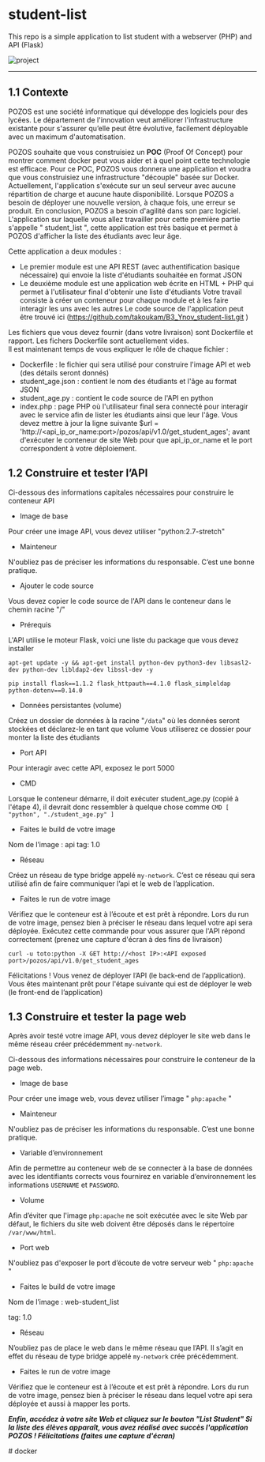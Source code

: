 # student-list 
This repo is a simple application to list student with a webserver (PHP) and API (Flask)

![project](https://user-images.githubusercontent.com/18481009/84582395-ba230b00-adeb-11ea-9453-22ed1be7e268.jpg)


------------

## 1.1	Contexte

POZOS est une société informatique qui développe des logiciels pour des lycées. Le département de l'innovation veut améliorer l'infrastructure existante pour s'assurer qu’elle peut être évolutive, facilement déployable avec un maximum d'automatisation.

POZOS souhaite que vous construisiez un **POC** (Proof Of Concept) pour montrer comment docker peut vous aider et à quel point cette technologie est efficace. Pour ce POC, POZOS vous donnera une application et voudra que vous construisiez une infrastructure "découple" basée sur Docker. Actuellement, l'application s'exécute sur un seul serveur avec aucune répartition de charge et aucune haute disponibilité. Lorsque POZOS a besoin de déployer une nouvelle version, à chaque fois, une erreur se produit. En conclusion, POZOS a besoin d'agilité dans son parc logiciel.
L'application sur laquelle vous allez travailler pour cette première partie s'appelle " student_list ", cette application est très basique et permet à POZOS d'afficher la liste des étudiants avec leur âge.

Cette application a deux modules :
- Le premier module est une API REST (avec authentification basique nécessaire) qui envoie la liste d'étudiants souhaitée en format JSON
- Le deuxième module est une application web écrite en HTML + PHP qui permet à l'utilisateur final d'obtenir une liste d'étudiants
Votre travail consiste à créer un conteneur pour chaque module et à les faire interagir les uns avec les autres
Le code source de l'application peut être trouvé ici (https://github.com/takoukam/B3_Ynov_student-list.git )

Les fichiers que vous devez fournir (dans votre livraison) sont Dockerfile et rapport. Les fichers Dockerfile sont actuellement vides.  
Il est maintenant temps de vous expliquer le rôle de chaque fichier :
-	Dockerfile : le fichier qui sera utilisé pour construire l'image API et web (des détails seront donnés)
-	student_age.json : contient le nom des étudiants et l'âge au format JSON
-	student_age.py : contient le code source de l'API en python
-	index.php : page PHP où l'utilisateur final sera connecté pour interagir avec le service afin de lister les étudiants ainsi que leur l'âge. Vous devez mettre à jour la ligne suivante $url = 'http://<api_ip_or_name:port>/pozos/api/v1.0/get_student_ages'; avant d'exécuter le conteneur de site Web pour que api_ip_or_name et le port correspondent à votre déploiement. 

## 1.2	Construire et tester l’API
Ci-dessous des informations capitales nécessaires pour construire le conteneur API
-	Image de base

Pour créer une image API, vous devez utiliser "python:2.7-stretch"
-	Mainteneur

N'oubliez pas de préciser les informations du responsable. C’est une bonne pratique. 
-	Ajouter le code source

Vous devez copier le code source de l'API dans le conteneur dans le chemin racine "/" 
-	Prérequis

L'API utilise le moteur Flask, voici une liste du package que vous devez installer

````apt-get update -y && apt-get install python-dev python3-dev libsasl2-dev python-dev libldap2-dev libssl-dev -y````

````pip install flask==1.1.2 flask_httpauth==4.1.0 flask_simpleldap python-dotenv==0.14.0````

-	Données persistantes (volume)

Créez un dossier de données à la racine "`/data`" où les données seront stockées et déclarez-le en tant que volume
Vous utiliserez ce dossier pour monter la liste des étudiants
-	Port API

Pour interagir avec cette API, exposez le port 5000
-	CMD

Lorsque le conteneur démarre, il doit exécuter student_age.py (copié à l'étape 4), il devrait donc ressembler à quelque chose comme
`CMD [ "python", "./student_age.py" ]`

-	Faites le build de votre image 

Nom de l’image : api 
tag: 1.0

-	Réseau

Créez un réseau de type bridge appelé ``my-network``. C’est ce réseau qui sera utilisé afin de faire communiquer l’api et le web de l’application.  

-	Faites le run de votre image 

Vérifiez que le conteneur est à l’écoute et est prêt à répondre. Lors du run de votre image, pensez bien à préciser le réseau dans lequel votre api sera déployée.  Exécutez cette commande pour vous assurer que l'API répond correctement (prenez une capture d'écran à des fins de livraison)

``curl -u toto:python -X GET http://<host IP>:<API exposed port>/pozos/api/v1.0/get_student_ages``

Félicitations ! Vous venez de déployer l’API (le back-end de l’application). Vous êtes maintenant prêt pour l'étape suivante qui est de déployer le web (le front-end de l’application)


## 1.3	Construire et tester la page web
Après avoir testé votre image API, vous devez déployer le site web dans le même réseau créer précédemment ``my-network``. 

Ci-dessous des informations nécessaires pour construire le conteneur de la page web.

-	Image de base

Pour créer une image web, vous devez utiliser l’image " ``php:apache`` "

-	Mainteneur

N'oubliez pas de préciser les informations du responsable. C’est une bonne pratique. 

-	Variable d’environnement

Afin de permettre au conteneur web de se connecter à la base de données avec les identifiants corrects vous fournirez en variable d’environnement les informations ``USERNAME`` et ``PASSWORD``. 

-	Volume 

Afin d’éviter que l'image ``php:apache`` ne soit exécutée avec le site Web par défaut, le fichiers du site web doivent être déposés dans le répertoire ``/var/www/html``.
-	Port web

N'oubliez pas d'exposer le port d’écoute de votre serveur web " ``php:apache`` "

-	Faites le build de votre image 

Nom de l’image : web-student_list 

tag: 1.0

-	Réseau

N’oubliez pas de place le web dans le même réseau que l’API. Il s’agit en effet du réseau de type bridge appelé ``my-network`` crée précédemment. 

-	Faites le run de votre image 

Vérifiez que le conteneur est à l’écoute et est prêt à répondre. Lors du run de votre image, pensez bien à préciser le réseau dans lequel votre api sera déployée et aussi à mapper les ports.  

***Enfin, accédez à votre site Web et cliquez sur le bouton  "List Student"
Si la liste des élèves apparaît, vous avez réalisé avec succès l'application POZOS ! Félicitations (faites une capture d'écran)***


#   d o c k e r  
 